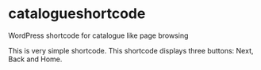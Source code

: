 # catalogueshortcode
WordPress shortcode for catalogue like page browsing

This is very simple shortcode. This shortcode displays three buttons: Next, Back and Home. 
